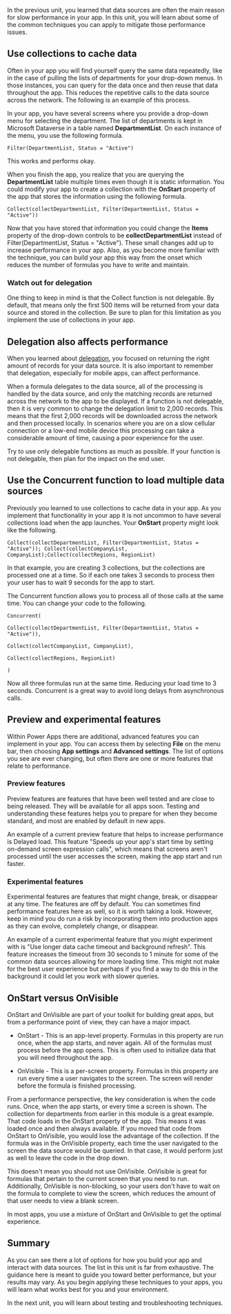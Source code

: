 In the previous unit, you learned that data sources are often the main reason for slow performance in your app. In this unit, you will learn about some of the common techniques you can apply to mitigate those performance issues.

Use collections to cache data
-----------------------------

Often in your app you will find yourself query the same data repeatedly,
like in the case of pulling the lists of departments for your drop-down menus.
In those instances, you can query for the data once and then reuse that
data throughout the app. This reduces the repetitive calls to the data
source across the network. The following is an example of this process.

In your app, you have several screens where you provide a drop-down menu for
selecting the department. The list of departments is kept in Microsoft Dataverse in a table named **DepartmentList**. On each instance of the
menu, you use the following formula.
```
Filter(DepartmentList, Status = "Active")
```

This works and performs okay.

When you finish the app, you realize that you are querying the
**DepartmentList** table multiple times even though it is static
information. You could modify your app to create a collection with the
**OnStart** property of the app that stores the information using the
following formula.

```
Collect(collectDepartmentList, Filter(DepartmentList, Status = "Active"))
```

Now that you have stored that information you could change the **Items** property of the drop-down controls to be **collectDepartmentList** instead of Filter(DepartmentList, Status = "Active"). These small changes add up to increase performance in your app. Also, as you become more familiar with the technique, you can build your app this way from the onset which reduces the number of formulas you have to write and maintain.

### Watch out for delegation

One thing to keep in mind is that the Collect function is not delegable.
By default, that means only the first 500 items will be returned from
your data source and stored in the collection. Be sure to plan for this
limitation as you implement the use of collections in your app.

Delegation also affects performance
-----------------------------------

When you learned about [delegation](https://docs.microsoft.com/learn/modules/work-with-data-source-limits-powerapps-canvas-app/), 
you focused on returning the right amount of records for your
data source. It is also important to remember that delegation,
especially for mobile apps, can affect performance.

When a formula delegates to the data source, all of the processing is
handled by the data source, and only the matching records are returned
across the network to the app to be displayed. If a function is not
delegable, then it is very common to change the delegation limit to
2,000 records. This means that the first 2,000 records will be
downloaded across the network and then processed locally. In scenarios
where you are on a slow cellular connection or a low-end mobile device
this processing can take a considerable amount of time, causing a poor
experience for the user.

Try to use only delegable functions as much as possible. If your
function is not delegable, then plan for the impact on the end user.

Use the Concurrent function to load multiple data sources 
-----------------------------------------------------------------

Previously you learned to use collections to cache data in your app. As
you implement that functionality in your app it is not uncommon to have
several collections load when the app launches. Your **OnStart** property
might look like the following.

```
Collect(collectDepartmentList, Filter(DepartmentList, Status =
"Active")); Collect(collectCompanyList,
CompanyList);Collect(collectRegions, RegionList)
```

In that example, you are creating 3 collections, but the collections are
processed one at a time. So if each one takes 3 seconds to process then
your user has to wait 9 seconds for the app to start.

The Concurrent function allows you to process all of those calls at the
same time. You can change your code to the following.

```
Concurrent(

Collect(collectDepartmentList, Filter(DepartmentList, Status = "Active")),

Collect(collectCompanyList, CompanyList),

Collect(collectRegions, RegionList)

)
```

Now all three formulas run at the same time. Reducing your load time to
3 seconds. Concurrent is a great way to avoid long delays from
asynchronous calls.

Preview and experimental features
---------------------------------

Within Power Apps there are additional, advanced features you can
implement in your app. You can access them by selecting **File** on the menu
bar, then choosing **App settings** and **Advanced settings**. The list of
options you see are ever changing, but often there are one or more
features that relate to performance.

### Preview features

Preview features are features that have been well tested and are close to being
released. They will be available for all apps soon. Testing and
understanding these features helps you to prepare for when they become
standard, and most are enabled by default in new apps.

An example of a current preview feature that helps to increase
performance is Delayed load. This feature "Speeds up your app's start
time by setting on-demand screen expression calls", which means that
screens aren't processed until the user accesses the screen, making the
app start and run faster.

### Experimental features

Experimental features are features that might change, break, or disappear at any time.
The features are off by default. You can sometimes find performance
features here as well, so it is worth taking a look. However, keep in mind
you do run a risk by incorporating them into production apps as they can
evolve, completely change, or disappear.

An example of a current experimental feature that you might experiment with
is "Use longer data cache timeout and background refresh". This
feature increases the timeout from 30 seconds to 1 minute for some of
the common data sources allowing for more loading time. This might not
make for the best user experience but perhaps if you find a way to do
this in the background it could let you work with slower queries.

OnStart versus OnVisible
---------------------

OnStart and OnVisible are part of your toolkit for building great apps,
but from a performance point of view, they can have a major impact. 

-   OnStart - This is an app-level property. Formulas in this property
    are run once, when the app starts, and never again. All of the
    formulas must process before the app opens. This is often used to
    initialize data that you will need throughout the app.

-   OnVisible - This is a per-screen property. Formulas in this
    property are run every time a user navigates to the screen. The
    screen will render before the formula is finished processing.

From a performance perspective, the key consideration is when the code runs. Once, when the app starts, or every time a screen is shown. The collection for departments from earlier in this module is a great example. That code loads in the OnStart property of the app. This means it was loaded once and then always available. If you moved that code from OnStart to OnVisible, you would lose the advantage of the collection. If the formula was in the OnVisible property, each time the user navigated to the screen the data source would be queried. In that case, it would perform just as well to leave the code in the drop down.

This doesn't mean you should not use OnVisible. OnVisible is great for
formulas that pertain to the current screen that you need to run.
Additionally, OnVisible is non-blocking, so your users don't have to
wait on the formula to complete to view the screen, which reduces the amount
of that user needs to view a blank screen.

In most apps, you use a mixture of OnStart and OnVisible to get the
optimal experience. 

Summary
-------

As you can see there a lot of options for how you build your app and
interact with data sources. The list in this unit is far from exhaustive. The guidance here is meant to guide you toward
better performance, but your results may vary. As you begin applying
these techniques to your apps, you will learn what works best for you
and your environment.

In the next unit, you will learn about testing and troubleshooting
techniques.
